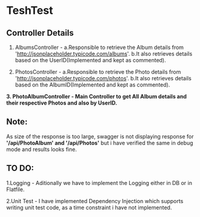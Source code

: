 # TeshTest

## Controller Details

1. AlbumsController - 
	a.Responsible to retrieve the Album details from 'http://jsonplaceholder.typicode.com/albums'. 
	b.It also retrieves details based on the UserID(Implemented and kept as commented).	

2. PhotosController - 
	a.Responsible to retrieve the Photo details from 'http://jsonplaceholder.typicode.com/photos'. 
	b.It also retrieves details based on the AlbumID(Implemented and kept as commented).

**3. PhotoAlbumController -  Main Controller to get All Album details and their respective Photos and also by UserID.**

## Note: 
As size of the response is too large, swagger is not displaying response for **'/api/PhotoAlbum' and '/api/Photos'** but i have verified the same in debug mode and results looks fine.
 
## TO DO:
1.Logging - Aditionally we have to implement the Logging either in DB or in Flatfile.

2.Unit Test - I have implemented Dependency Injection which supports writing unit test code, as a time constraint i have not implemented.
	
